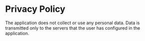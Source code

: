 # Privacy Policy

The application does not collect or use any personal data.
Data is transmitted only to the servers that the user has configured in the application.
